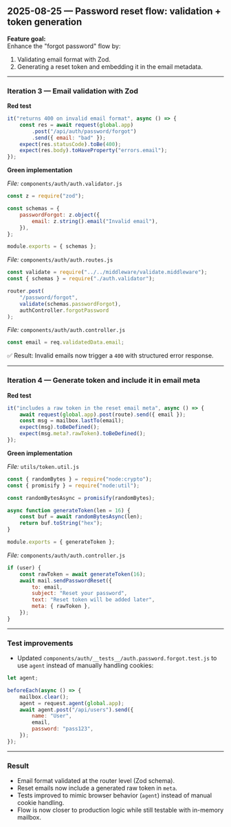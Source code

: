 ## 2025-08-25 — Password reset flow: validation + token generation

**Feature goal:**  
Enhance the "forgot password" flow by:

1. Validating email format with Zod.
2. Generating a reset token and embedding it in the email metadata.

---

### Iteration 3 — Email validation with Zod

**Red test**

```js
it("returns 400 on invalid email format", async () => {
	const res = await request(global.app)
		.post("/api/auth/password/forgot")
		.send({ email: "bad" });
	expect(res.statusCode).toBe(400);
	expect(res.body).toHaveProperty("errors.email");
});
```

**Green implementation**

_File:_ `components/auth/auth.validator.js`

```js
const z = require("zod");

const schemas = {
	passwordForgot: z.object({
		email: z.string().email("Invalid email"),
	}),
};

module.exports = { schemas };
```

_File:_ `components/auth/auth.routes.js`

```js
const validate = require("../../middleware/validate.middleware");
const { schemas } = require("./auth.validator");

router.post(
	"/password/forgot",
	validate(schemas.passwordForgot),
	authController.forgotPassword
);
```

_File:_ `components/auth/auth.controller.js`

```js
const email = req.validatedData.email;
```

✅ Result: Invalid emails now trigger a `400` with structured error response.

---

### Iteration 4 — Generate token and include it in email meta

**Red test**

```js
it("includes a raw token in the reset email meta", async () => {
	await request(global.app).post(route).send({ email });
	const msg = mailbox.lastTo(email);
	expect(msg).toBeDefined();
	expect(msg.meta?.rawToken).toBeDefined();
});
```

**Green implementation**

_File:_ `utils/token.util.js`

```js
const { randomBytes } = require("node:crypto");
const { promisify } = require("node:util");

const randomBytesAsync = promisify(randomBytes);

async function generateToken(len = 16) {
	const buf = await randomBytesAsync(len);
	return buf.toString("hex");
}

module.exports = { generateToken };
```

_File:_ `components/auth/auth.controller.js`

```js
if (user) {
	const rawToken = await generateToken(16);
	await mail.sendPasswordReset({
		to: email,
		subject: "Reset your password",
		text: "Reset token will be added later",
		meta: { rawToken },
	});
}
```

---

### Test improvements

- Updated `components/auth/__tests__/auth.password.forgot.test.js` to use `agent` instead of manually handling cookies:

```js
let agent;

beforeEach(async () => {
	mailbox.clear();
	agent = request.agent(global.app);
	await agent.post("/api/users").send({
		name: "User",
		email,
		password: "pass123",
	});
});
```

---

### Result

- Email format validated at the router level (Zod schema).
- Reset emails now include a generated raw token in `meta`.
- Tests improved to mimic browser behavior (`agent`) instead of manual cookie handling.
- Flow is now closer to production logic while still testable with in-memory mailbox.
